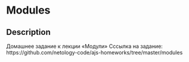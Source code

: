 <h1>Modules</h1>

<h2>Description</h2> 
Домашнее задание к лекции «Модули»
Сссылка на задание: https://github.com/netology-code/ajs-homeworks/tree/master/modules
